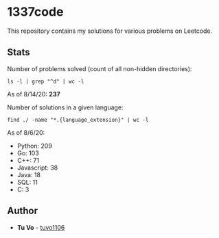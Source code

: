 # 1337code

This repository contains my solutions for various problems on Leetcode.

## Stats

Number of problems solved (count of all non-hidden directories):

`ls -l | grep "^d" | wc -l`

As of 8/14/20: **237**

Number of solutions in a given language:

`find ./ -name "*.{language_extension}" | wc -l`

As of 8/6/20:

- Python: 209
- Go: 103
- C++: 71
- Javascript: 38
- Java: 18
- SQL: 11
- C: 3

## Author

- **Tu Vo** - [tuvo1106](https://github.com/tuvo1106)
